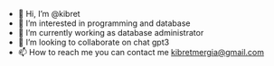 - 👋 Hi, I’m @kibret
- 👀 I’m interested in programming and database
- 🌱 I’m currently working as database administrator
- 💞️ I’m looking to collaborate on chat gpt3
- 📫 How to reach me you can contact me kibretmergia@gmail.com

<!---
kibretm/kibretm is a ✨ special ✨ repository because its `README.md` (this file) appears on your GitHub profile.
You can click the Preview link to take a look at your changes.
--->
